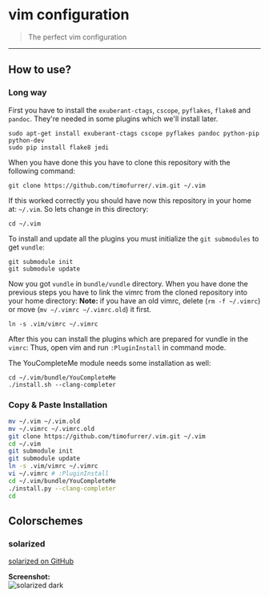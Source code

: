 # vim configuration
> The perfect vim configuration

***

## How to use?

### Long way

First you have to install the `exuberant-ctags`, `cscope`, `pyflakes`, `flake8` and `pandoc`. They're needed in some plugins which we'll install later.

    sudo apt-get install exuberant-ctags cscope pyflakes pandoc python-pip python-dev
    sudo pip install flake8 jedi

When you have done this you have to clone this repository with the following command:

    git clone https://github.com/timofurrer/.vim.git ~/.vim

If this worked correctly you should have now this repository in your home at: `~/.vim`.
So lets change in this directory:

    cd ~/.vim

To install and update all the plugins you must initialize the `git submodules` to get `vundle`:

    git submodule init
    git submodule update

Now you got `vundle` in `bundle/vundle` directory.
When you have done the previous steps you have to link the vimrc from the cloned repository into your home directory:
**Note:** if you have an old vimrc, delete (`rm -f ~/.vimrc`) or move (`mv ~/.vimrc ~/.vimrc.old`) it first.

    ln -s .vim/vimrc ~/.vimrc

After this you can install the plugins which are prepared for vundle in the `vimrc`:
Thus, open vim and run `:PluginInstall` in command mode.

The YouCompleteMe module needs some installation as well:

    cd ~/.vim/bundle/YouCompleteMe
    ./install.sh --clang-completer

### Copy & Paste Installation

```bash
mv ~/.vim ~/.vim.old
mv ~/.vimrc ~/.vimrc.old
git clone https://github.com/timofurrer/.vim.git ~/.vim
cd ~/.vim
git submodule init
git submodule update
ln -s .vim/vimrc ~/.vimrc
vi ~/.vimrc # :PluginInstall
cd ~/.vim/bundle/YouCompleteMe
./install.py --clang-completer
cd
```

## Colorschemes

### solarized
[solarized on GitHub](http://github.com/altercation/vim-colors-solarized)

**Screenshot:**<br />
![solarized dark](https://github.com/altercation/solarized/raw/master/img/solarized-vim.png)
